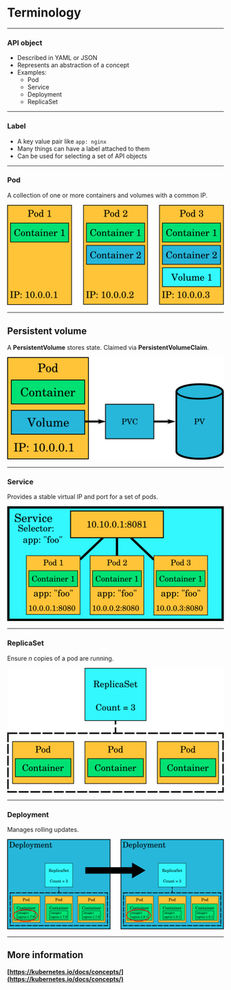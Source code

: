  # Terminology

---

### API object

* Described in YAML or JSON
* Represents an abstraction of a concept
* Examples:
  * Pod
  * Service
  * Deployment
  * ReplicaSet

---

### Label

* A key value pair like `app: nginx`
* Many things can have a label attached to them
* Can be used for selecting a set of API objects

---

### Pod

A collection of one or more containers and volumes with a common IP.

![Pods](img/pods.png "Pods")

---

## Persistent volume

A **PersistentVolume** stores state. Claimed via **PersistentVolumeClaim**.

![PersistentVolumeClaim](img/persistentvolumeclaim.png "PersistentVolumeClaim")

---

### Service

Provides a stable virtual IP and port for a set of pods.

![Service](img/service.png "Service")

---

### ReplicaSet

Ensure *n* copies of a pod are running.

![ReplicaSet](img/rc.png "ReplicaSet")

---

### Deployment

Manages rolling updates.

![Deployment](img/deployment.png "Deployment")

---

## More information

**[https://kubernetes.io/docs/concepts/](https://kubernetes.io/docs/concepts/)**
